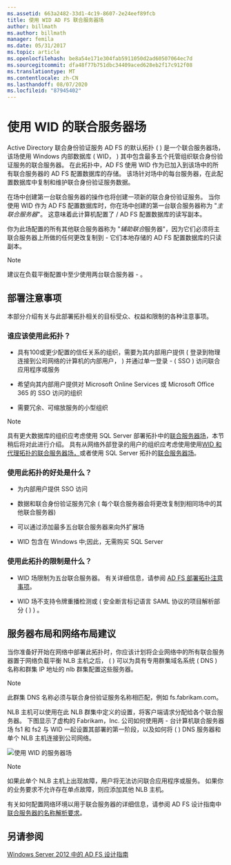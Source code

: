 ```yaml
---
ms.assetid: 663a2482-33d1-4c19-8607-2e24eef89fcb
title: 使用 WID AD FS 联合服务器场
author: billmath
ms.author: billmath
manager: femila
ms.date: 05/31/2017
ms.topic: article
ms.openlocfilehash: be8a54e171e304fab5911050d2ad60507064ec7d
ms.sourcegitcommit: dfa48f77b751dbc34409aced628eb2f17c912f08
ms.translationtype: MT
ms.contentlocale: zh-CN
ms.lasthandoff: 08/07/2020
ms.locfileid: "87945402"
---
```

# <a name="federation-server-farm-using-wid"></a>使用 WID 的联合服务器场

Active Directory 联合身份验证服务 AD FS 的默认拓扑 \( \) 是一个联合服务器场，该场使用 Windows 内部数据库 \( WID， \) 其中包含最多五个托管组织联合身份验证服务的联合服务器。 在此拓扑中，AD FS 使用 WID 作为已加入到该场中的所有联合服务器的 AD FS 配置数据库的存储。 该场针对场中的每台服务器，在此配置数据库中复制和维护联合身份验证服务数据。

在场中创建第一台联合服务器的操作也将创建一项新的联合身份验证服务。 当你使用 WID 作为 AD FS 配置数据库时，你在场中创建的第一台联合服务器称为 "*主联合服务器*"。 这意味着此计算机配置了 \/ AD FS 配置数据库的读写副本。

你为此场配置的所有其他联合服务器称为 "*辅助联合*服务器"，因为它们必须将主联合服务器上所做的任何更改复制到 \- 它们本地存储的 AD FS 配置数据库的只读副本。

> [!NOTE]
> 建议在负载平衡配置中至少使用两台联合服务器 \- 。

## <a name="deployment-considerations"></a>部署注意事项
本部分介绍有关与此部署拓扑相关的目标受众、权益和限制的各种注意事项。

### <a name="who-should-use-this-topology"></a>谁应该使用此拓扑？

-   具有100或更少配置的信任关系的组织，需要为其内部用户提供 \( 登录到物理连接到公司网络的计算机的内部用户， \) 并通过单一登录 \- \( SSO \) 访问联合应用程序或服务

-   希望向其内部用户提供对 Microsoft Online Services 或 Microsoft Office 365 的 SSO 访问的组织

-   需要冗余、可缩放服务的小型组织

> [!NOTE]
> 具有更大数据库的组织应考虑使用 SQL Server 部署拓扑中的[联合服务器场](Federation-Server-Farm-Using-SQL-Server.md)，本节稍后将对此进行介绍。 具有从网络外部登录的用户的组织应考虑使用使用[WID 和代理拓扑的联合服务器场，](Federation-Server-Farm-Using-WID-and-Proxies.md)或者使用 SQL Server 拓扑的[联合服务器场](Federation-Server-Farm-Using-SQL-Server.md)。

### <a name="what-are-the-benefits-of-using-this-topology"></a>使用此拓扑的好处是什么？

-   为内部用户提供 SSO 访问

-   数据和联合身份验证服务冗余 \( 每个联合服务器会将更改复制到相同场中的其他联合服务器\)

-   可以通过添加最多五台联合服务器来向外扩展场

-   WID 包含在 Windows 中;因此，无需购买 SQL Server

### <a name="what-are-the-limitations-of-using-this-topology"></a>使用此拓扑的限制是什么？

-   WID 场限制为五台联合服务器。 有关详细信息，请参阅 [AD FS 部署拓扑注意事项](AD-FS-Deployment-Topology-Considerations.md)。

-   WID 场不支持令牌重播检测或 \( 安全断言标记语言 SAML 协议的项目解析部分 \( \) \) 。

## <a name="server-placement-and-network-layout-recommendations"></a>服务器布局和网络布局建议
当你准备好开始在网络中部署此拓扑时，你应该计划将企业网络中的所有联合服务器置于网络负载平衡 NLB 主机之后， \( \) 可以为具有专用群集域名系统 \( DNS \) 名称和群集 IP 地址的 nlb 群集配置这些服务器。

> [!NOTE]
> 此群集 DNS 名称必须与联合身份验证服务名称相匹配，例如 fs.fabrikam.com。

NLB 主机可以使用在此 NLB 群集中定义的设置，将客户端请求分配给各个联合服务器。 下图显示了虚构的 Fabrikam，Inc. 公司如何使用两 \- 台计算机联合服务器场 fs1 和 fs2 与 WID 一起设置其部署的第一阶段，以及如何将 \( \) DNS 服务器和单个 NLB 主机连接到公司网络。

![使用 WID 的服务器场](media/FarmWID.gif)

> [!NOTE]
> 如果此单个 NLB 主机上出现故障，用户将无法访问联合应用程序或服务。 如果你的业务要求不允许存在单点故障，则应添加其他 NLB 主机。

有关如何配置网络环境以用于联合服务器的详细信息，请参阅 AD FS 设计指南中[联合服务器的名称解析要求](Name-Resolution-Requirements-for-Federation-Servers.md)。

## <a name="see-also"></a>另请参阅
[Windows Server 2012 中的 AD FS 设计指南](AD-FS-Design-Guide-in-Windows-Server-2012.md)

